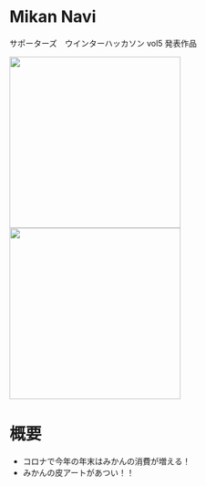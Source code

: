 # Mikan Navi

サポーターズ　ウインターハッカソン vol5 発表作品

<img src="https://user-images.githubusercontent.com/44032125/103167733-078b3500-4871-11eb-88f6-5a3216dbaacc.png" width="300">
<img src="https://user-images.githubusercontent.com/44032125/103167736-0e19ac80-4871-11eb-972d-45f7371686e4.png" width="300">

# 概要
- コロナで今年の年末はみかんの消費が増える！
- みかんの皮アートがあつい！！

